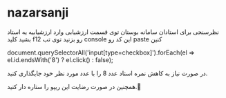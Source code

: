 # nazarsanji
نظرسنجی برای استادان سامانه بوستان
توی قسمت ارزشیابی وارد ارزشیابیه یه استاد بشید کلید f12 رو بزنید توی تب console این کد رو paste کنین

document.querySelectorAll('input[type=checkbox]').forEach(el => el.id.endsWith('8') ? el.click() : false); 

در صورت نیاز به کاهش نمره استاد عدد 8 را با عدد مورد نظر خود جایگذاری کنید.

همچنین در صورت رضایت این ریپو را ستاره دار کنید.🌟
